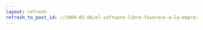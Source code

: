 ```yaml
---
layout: refresh
refresh_to_post_id: //2009-05-06/el-software-libre-favorece-a-la-empresa-www-expansion-com
---
```

